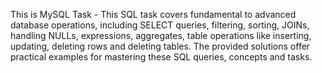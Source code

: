 This is MySQL Task - This SQL task covers fundamental to advanced database operations, including SELECT queries, filtering, sorting, JOINs, handling NULLs, expressions, aggregates, table operations like inserting, updating, deleting rows and deleting tables. The provided solutions offer practical examples for mastering these SQL queries, concepts and tasks.
